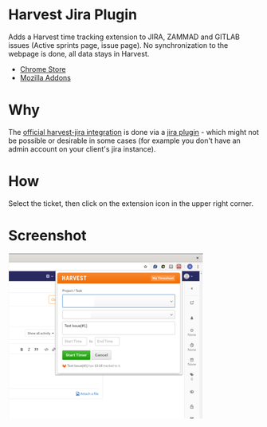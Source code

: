 # Harvest Jira Plugin

Adds a Harvest time tracking extension to JIRA, ZAMMAD and GITLAB issues (Active sprints page, issue page). No synchronization to the webpage is done, all data stays in Harvest.
 
 * [Chrome Store](https://chrome.google.com/webstore/detail/jira-harvest-time-trackin/klgljijecjfkdfobihclllkadmoeokgg)
 * [Mozilla Addons](https://addons.mozilla.org/de/firefox/addon/jira-harvest-helper)

# Why
The [official harvest-jira integration](https://www.getharvest.com/apps-and-integrations/jira) is done via a [jira plugin](https://marketplace.atlassian.com/apps/1211628/harvest-time-tracking-official?hosting=cloud&tab=reviews) - which might not be possible or desirable in some cases (for example you don't have an admin account on your client's jira instance).

# How
Select the ticket, then click on the extension icon in the upper right corner.

# Screenshot
![Example](./images/modalImage.png)
